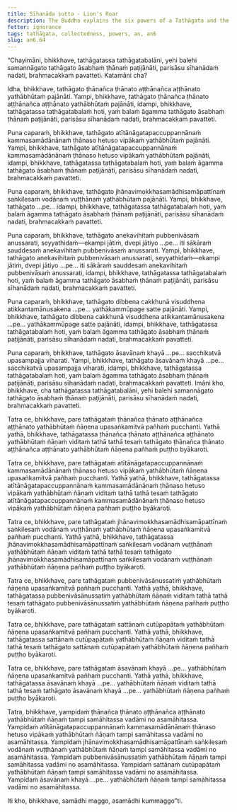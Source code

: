 ```yaml
---
title: Sīhanāda sutta - Lion's Roar
description: The Buddha explains the six powers of a Tathāgata and the importance of collectedness.
fetter: ignorance
tags: tathāgata, collectedness, powers, an, an6
slug: an6.64
---
```


“Chayimāni, bhikkhave, tathāgatassa tathāgatabalāni, yehi balehi samannāgato tathāgato āsabhaṁ ṭhānaṁ paṭijānāti, parisāsu sīhanādaṁ nadati, brahmacakkaṁ pavatteti. Katamāni cha?

Idha, bhikkhave, tathāgato ṭhānañca ṭhānato aṭṭhānañca aṭṭhānato yathābhūtaṁ pajānāti. Yampi, bhikkhave, tathāgato ṭhānañca ṭhānato aṭṭhānañca aṭṭhānato yathābhūtaṁ pajānāti, idampi, bhikkhave, tathāgatassa tathāgatabalaṁ hoti, yaṁ balaṁ āgamma tathāgato āsabhaṁ ṭhānaṁ paṭijānāti, parisāsu sīhanādaṁ nadati, brahmacakkaṁ pavatteti.

Puna caparaṁ, bhikkhave, tathāgato atītānāgatapaccuppannānaṁ kammasamādānānaṁ ṭhānaso hetuso vipākaṁ yathābhūtaṁ pajānāti. Yampi, bhikkhave, tathāgato atītānāgatapaccuppannānaṁ kammasamādānānaṁ ṭhānaso hetuso vipākaṁ yathābhūtaṁ pajānāti, idampi, bhikkhave, tathāgatassa tathāgatabalaṁ hoti, yaṁ balaṁ āgamma tathāgato āsabhaṁ ṭhānaṁ paṭijānāti, parisāsu sīhanādaṁ nadati, brahmacakkaṁ pavatteti.

Puna caparaṁ, bhikkhave, tathāgato jhānavimokkhasamādhisamāpattīnaṁ saṅkilesaṁ vodānaṁ vuṭṭhānaṁ yathābhūtaṁ pajānāti. Yampi, bhikkhave, tathāgato …pe… idampi, bhikkhave, tathāgatassa tathāgatabalaṁ hoti, yaṁ balaṁ āgamma tathāgato āsabhaṁ ṭhānaṁ paṭijānāti, parisāsu sīhanādaṁ nadati, brahmacakkaṁ pavatteti.

Puna caparaṁ, bhikkhave, tathāgato anekavihitaṁ pubbenivāsaṁ anussarati, seyyathidaṁ—ekampi jātiṁ, dvepi jātiyo …pe… iti sākāraṁ sauddesaṁ anekavihitaṁ pubbenivāsaṁ anussarati. Yampi, bhikkhave, tathāgato anekavihitaṁ pubbenivāsaṁ anussarati, seyyathidaṁ—ekampi jātiṁ, dvepi jātiyo …pe… iti sākāraṁ sauddesaṁ anekavihitaṁ pubbenivāsaṁ anussarati, idampi, bhikkhave, tathāgatassa tathāgatabalaṁ hoti, yaṁ balaṁ āgamma tathāgato āsabhaṁ ṭhānaṁ paṭijānāti, parisāsu sīhanādaṁ nadati, brahmacakkaṁ pavatteti.

Puna caparaṁ, bhikkhave, tathāgato dibbena cakkhunā visuddhena atikkantamānusakena …pe… yathākammūpage satte pajānāti. Yampi, bhikkhave, tathāgato dibbena cakkhunā visuddhena atikkantamānusakena …pe… yathākammūpage satte pajānāti, idampi, bhikkhave, tathāgatassa tathāgatabalaṁ hoti, yaṁ balaṁ āgamma tathāgato āsabhaṁ ṭhānaṁ paṭijānāti, parisāsu sīhanādaṁ nadati, brahmacakkaṁ pavatteti.

Puna caparaṁ, bhikkhave, tathāgato āsavānaṁ khayā …pe… sacchikatvā upasampajja viharati. Yampi, bhikkhave, tathāgato āsavānaṁ khayā …pe… sacchikatvā upasampajja viharati, idampi, bhikkhave, tathāgatassa tathāgatabalaṁ hoti, yaṁ balaṁ āgamma tathāgato āsabhaṁ ṭhānaṁ paṭijānāti, parisāsu sīhanādaṁ nadati, brahmacakkaṁ pavatteti. Imāni kho, bhikkhave, cha tathāgatassa tathāgatabalāni, yehi balehi samannāgato tathāgato āsabhaṁ ṭhānaṁ paṭijānāti, parisāsu sīhanādaṁ nadati, brahmacakkaṁ pavatteti.

Tatra ce, bhikkhave, pare tathāgataṁ ṭhānañca ṭhānato aṭṭhānañca aṭṭhānato yathābhūtaṁ ñāṇena upasaṅkamitvā pañhaṁ pucchanti. Yathā yathā, bhikkhave, tathāgatassa ṭhānañca ṭhānato aṭṭhānañca aṭṭhānato yathābhūtaṁ ñāṇaṁ viditaṁ tathā tathā tesaṁ tathāgato ṭhānañca ṭhānato aṭṭhānañca aṭṭhānato yathābhūtaṁ ñāṇena pañhaṁ puṭṭho byākaroti.

Tatra ce, bhikkhave, pare tathāgataṁ atītānāgatapaccuppannānaṁ kammasamādānānaṁ ṭhānaso hetuso vipākaṁ yathābhūtaṁ ñāṇena upasaṅkamitvā pañhaṁ pucchanti. Yathā yathā, bhikkhave, tathāgatassa atītānāgatapaccuppannānaṁ kammasamādānānaṁ ṭhānaso hetuso vipākaṁ yathābhūtaṁ ñāṇaṁ viditaṁ tathā tathā tesaṁ tathāgato atītānāgatapaccuppannānaṁ kammasamādānānaṁ ṭhānaso hetuso vipākaṁ yathābhūtaṁ ñāṇena pañhaṁ puṭṭho byākaroti.

Tatra ce, bhikkhave, pare tathāgataṁ jhānavimokkhasamādhisamāpattīnaṁ saṅkilesaṁ vodānaṁ vuṭṭhānaṁ yathābhūtaṁ ñāṇena upasaṅkamitvā pañhaṁ pucchanti. Yathā yathā, bhikkhave, tathāgatassa jhānavimokkhasamādhisamāpattīnaṁ saṅkilesaṁ vodānaṁ vuṭṭhānaṁ yathābhūtaṁ ñāṇaṁ viditaṁ tathā tathā tesaṁ tathāgato jhānavimokkhasamādhisamāpattīnaṁ saṅkilesaṁ vodānaṁ vuṭṭhānaṁ yathābhūtaṁ ñāṇena pañhaṁ puṭṭho byākaroti.

Tatra ce, bhikkhave, pare tathāgataṁ pubbenivāsānussatiṁ yathābhūtaṁ ñāṇena upasaṅkamitvā pañhaṁ pucchanti. Yathā yathā, bhikkhave, tathāgatassa pubbenivāsānussatiṁ yathābhūtaṁ ñāṇaṁ viditaṁ tathā tathā tesaṁ tathāgato pubbenivāsānussatiṁ yathābhūtaṁ ñāṇena pañhaṁ puṭṭho byākaroti.

Tatra ce, bhikkhave, pare tathāgataṁ sattānaṁ cutūpapātaṁ yathābhūtaṁ ñāṇena upasaṅkamitvā pañhaṁ pucchanti. Yathā yathā, bhikkhave, tathāgatassa sattānaṁ cutūpapātaṁ yathābhūtaṁ ñāṇaṁ viditaṁ tathā tathā tesaṁ tathāgato sattānaṁ cutūpapātaṁ yathābhūtaṁ ñāṇena pañhaṁ puṭṭho byākaroti.

Tatra ce, bhikkhave, pare tathāgataṁ āsavānaṁ khayā …pe… yathābhūtaṁ ñāṇena upasaṅkamitvā pañhaṁ pucchanti. Yathā yathā, bhikkhave, tathāgatassa āsavānaṁ khayā …pe… yathābhūtaṁ ñāṇaṁ viditaṁ tathā tathā tesaṁ tathāgato āsavānaṁ khayā …pe… yathābhūtaṁ ñāṇena pañhaṁ puṭṭho byākaroti.

Tatra, bhikkhave, yampidaṁ ṭhānañca ṭhānato aṭṭhānañca aṭṭhānato yathābhūtaṁ ñāṇaṁ tampi samāhitassa vadāmi no asamāhitassa. Yampidaṁ atītānāgatapaccuppannānaṁ kammasamādānānaṁ ṭhānaso hetuso vipākaṁ yathābhūtaṁ ñāṇaṁ tampi samāhitassa vadāmi no asamāhitassa. Yampidaṁ jhānavimokkhasamādhisamāpattīnaṁ saṅkilesaṁ vodānaṁ vuṭṭhānaṁ yathābhūtaṁ ñāṇaṁ tampi samāhitassa vadāmi no asamāhitassa. Yampidaṁ pubbenivāsānussatiṁ yathābhūtaṁ ñāṇaṁ tampi samāhitassa vadāmi no asamāhitassa. Yampidaṁ sattānaṁ cutūpapātaṁ yathābhūtaṁ ñāṇaṁ tampi samāhitassa vadāmi no asamāhitassa. Yampidaṁ āsavānaṁ khayā …pe… yathābhūtaṁ ñāṇaṁ tampi samāhitassa vadāmi no asamāhitassa.

Iti kho, bhikkhave, samādhi maggo, asamādhi kummaggo”ti.
